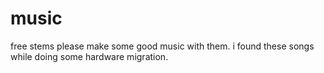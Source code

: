 # music
free stems please make some good music with them.
i found these songs while doing some hardware migration.
